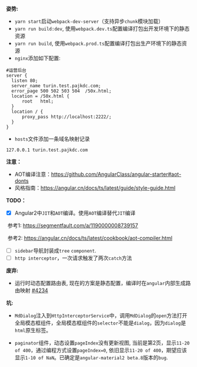 
__姿势:__

* `yarn start`启动`webpack-dev-server`（支持异步`chunk`模块加载）
* `yarn run build:dev`, 使用`webpack.dev.ts`配置编译打包出开发环境下的静态资源
* `yarn run build`, 使用`webpack.prod.ts`配置编译打包出生产环境下的静态资源
* `nginx`添加如下配置:

```nginx
#运营后台
server {
  listen 80;
  server_name turin.test.pajkdc.com;
  error_page 500 502 503 504  /50x.html;
  location = /50x.html {
      root   html;
  }
  location / {
      proxy_pass http://localhost:2222/;
  }
}
```

* `hosts`文件添加一条域名映射记录

`127.0.0.1 turin.test.pajkdc.com`  

__注意：__

* AOT编译注意：https://github.com/AngularClass/angular-starter#aot-donts
* 风格指南：https://angular.cn/docs/ts/latest/guide/style-guide.html

__TODO：__

- [x] Angular2中`JIT`和`AOT`编译。使用`AOT`编译替代`JIT`编译

  参考1: https://segmentfault.com/a/1190000008739157
  
  参考2: https://angular.cn/docs/ts/latest/cookbook/aot-compiler.html

- [ ] `sidebar`导航封装成`tree` `component`.
- [ ] `http interceptor`，一次请求触发了两次`catch`方法

__废弃:__

* 运行时动态配置路由表, 现在的方案是静态配置，编译时在`angular`内部生成路由映射 [#4234](https://github.com/angular/angular-cli/issues/4234)

__坑:__

* `MdDialog`注入到`HttpInterceptorService`中，调用`MdDialog`的`open`方法打开全局模态框组件，全局模态框组件的`selector`不能是`dialog`，因为`dialog`是`html`原生标签。

* `paginator`组件，动态设置`pageIndex`没有更新视图, 当前是第2页，显示`11-20 of 400`，通过编程方式设置`pageIndex=0`, 依旧显示`11-20 of 400`，期望应该显示`1-10 of NaN`。已确定是`angular-material2 beta.8`版本的`bug`.
